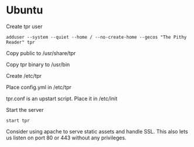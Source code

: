 # Ubuntu

Create tpr user

    adduser --system --quiet --home / --no-create-home --gecos "The Pithy Reader" tpr

Copy public to /usr/share/tpr

Copy tpr binary to /usr/bin

Create /etc/tpr

Place config.yml in /etc/tpr

tpr.conf is an upstart script. Place it in /etc/init

Start the server

    start tpr

Consider using apache to serve static assets and handle SSL. This also lets us listen on port 80 or 443 without any privileges.
